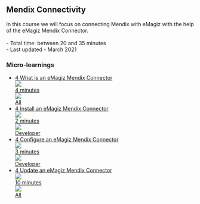 <div class="ez-academy">
	<div class="ez-academy__body">
		<main class="master">
	<h2 class="title">Mendix Connectivity</h2>
    <p>
       In this course we will focus on connecting Mendix with eMagiz with the help of the eMagiz Mendix Connector.
        </br></br>
        - Total time: between 20 and 35 minutes
        </br>
        - Last updated - March 2021
    </p>
    <h3 class="title">Micro-learnings</h3>
    <ul class="strip-container">
        <li class="strip">
            <a href="../../docs/microlearning/novice-mendix-connectivity-install-emagiz-mendix-connector" class="strip__link">
            <label for="" class="strip__label">
                <span>4</span>
                What is an eMagiz Mendix Connector
            </label>
            <div class="strip__attribute">
                <img class="strip__attribute-icon strip__attribute-icon--duration" src="../../img/icon-duration32.svg"/>
                <div class="strip__attribute-label">4 minutes</div>
            </div>
            <div class="strip__attribute">
                <img class="strip__attribute-icon strip__attribute-icon--roles" src="../../img/icon-roles32.svg"/>
                <div class="strip__attribute-label">All</div>
            </div>
        </a>
        </li>
        <li class="strip">
            <a href="../../docs/microlearning/novice-mendix-connectivity-install-emagiz-mendix-connector" class="strip__link">
            <label for="" class="strip__label">
                <span>4</span>
                Install an eMagiz Mendix Connector
            </label>
            <div class="strip__attribute">
                <img class="strip__attribute-icon strip__attribute-icon--duration" src="../../img/icon-duration32.svg"/>
                <div class="strip__attribute-label">2 minutes</div>
            </div>
            <div class="strip__attribute">
                <img class="strip__attribute-icon strip__attribute-icon--roles" src="../../img/icon-roles32.svg"/>
                <div class="strip__attribute-label">Developer</div>
            </div>
        </a>
        </li>
        <li class="strip">
            <a href="../../docs/microlearning/novice-mendix-connectivity-configure-emagiz-mendix-connector" class="strip__link">
            <label for="" class="strip__label">
                <span>4</span>
                Configure an eMagiz Mendix Connector
            </label>
            <div class="strip__attribute">
                <img class="strip__attribute-icon strip__attribute-icon--duration" src="../../img/icon-duration32.svg"/>
                <div class="strip__attribute-label">3 minutes</div>
            </div>
            <div class="strip__attribute">
                <img class="strip__attribute-icon strip__attribute-icon--roles" src="../../img/icon-roles32.svg"/>
                <div class="strip__attribute-label">Developer</div>
            </div>
            </a>
        </li>
        <li class="strip">
            <a href="../../docs/microlearning/novice-mendix-connectivity-update-emagiz-mendix-connector" class="strip__link">
            <label for="" class="strip__label">
                <span>4</span>
                Update an eMagiz Mendix Connector
            </label>
            <div class="strip__attribute">
                <img class="strip__attribute-icon strip__attribute-icon--duration" src="../../img/icon-duration32.svg"/>
                <div class="strip__attribute-label">10 minutes</div>
            </div>
            <div class="strip__attribute">
                <img class="strip__attribute-icon strip__attribute-icon--roles" src="../../img/icon-roles32.svg"/>
                <div class="strip__attribute-label">All</div>
            </div>
            </a>
        </li>        
    </ul>
    </main>
    </div>
</div>
